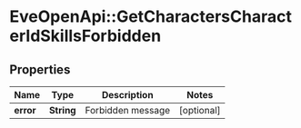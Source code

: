# EveOpenApi::GetCharactersCharacterIdSkillsForbidden

## Properties
Name | Type | Description | Notes
------------ | ------------- | ------------- | -------------
**error** | **String** | Forbidden message | [optional] 


